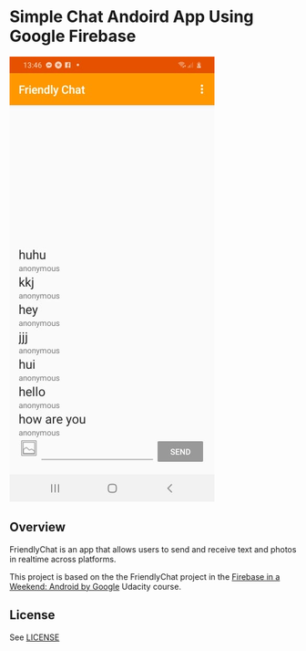 # Simple Chat Andoird App Using Google Firebase 

![Screenshot](screenshot.jpg)

## Overview

FriendlyChat is an app that allows users to send and receive text and photos in realtime across platforms.


This project is based on the the FriendlyChat project in the [Firebase in a Weekend: Android by Google](https://www.udacity.com/course/firebase-in-a-weekend-by-google-android--ud0352) Udacity course.


## License
See [LICENSE](LICENSE)
